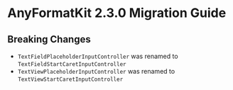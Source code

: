 # AnyFormatKit 2.3.0 Migration Guide

## Breaking Changes

- `TextFieldPlaceholderInputController` was renamed to `TextFieldStartCaretInputController`
- `TextViewPlaceholderInputController` was renamed to `TextViewStartCaretInputController`
